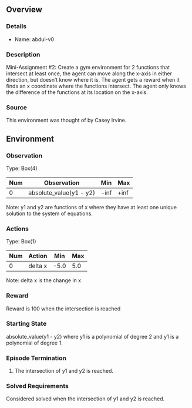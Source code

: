 ## Overview

### Details
* Name: abdul-v0  

### Description
Mini-Assignment #2: Create a gym environment for 2 functions that intersect at least once, the agent can move along the x-axis in either direction, but doesn’t know where it is. The agent gets a reward when it finds an x coordinate where the functions intersect. The agent only knows the difference of the functions at its location on the x-axis.

### Source
This environment was thought of by Casey Irvine.


## Environment

### Observation
Type: Box(4)

Num | Observation | Min | Max
---|---|---|---
0 | absolute_value(y1 - y2) | -inf | +inf

Note: y1 and y2 are functions of x where they have at least one unique solution to the system of equations. 

### Actions
Type: Box(1)

Num | Action  | Min | Max  
----|--------------|-----|----   
0   | delta x | -5.0| 5.0

Note: delta x is the change in x

### Reward
Reward is 100 when the intersection is reached

### Starting State
absolute_value(y1 - y2) where y1 is a polynomial of degree 2 and y1 is a polynomial of degree 1.

### Episode Termination
1. The intersection of y1 and y2 is reached. 

### Solved Requirements
Considered solved when the intersection of y1 and y2 is reached.